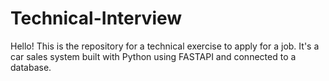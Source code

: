 # Technical-Interview
Hello! This is the repository for a technical exercise to apply for a job. It's a car sales system built with Python using FASTAPI and connected to a database.

